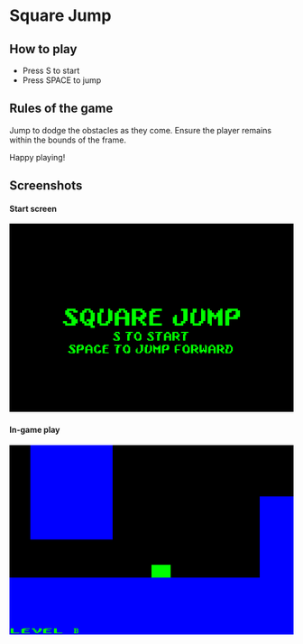 # Square Jump

## How to play
* Press S to start
* Press SPACE to jump

## Rules of the game
Jump to dodge the obstacles as they come. Ensure the player remains within the bounds of the frame.

Happy playing!

## Screenshots
#### Start screen #### 
![Start screen](https://raw.githubusercontent.com/pdlima1234/square-jump/main/screenshots/square-jump-start-screen.PNG)
#### In-game play #### 
![In-game play](https://raw.githubusercontent.com/pdlima1234/square-jump/main/screenshots/square-jump-in-game.PNG)
